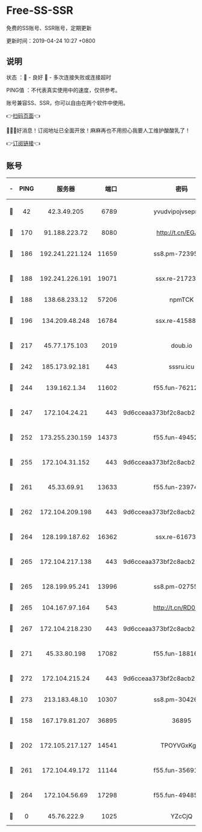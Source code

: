# Free-SS-SSR

免费的SS账号、SSR账号，定期更新

更新时间：2019-04-24 10:27 +0800

## 说明

状态     ：🙂 - 良好 🙁 - 多次连接失败或连接超时

PING值   ：不代表真实使用中的速度，仅供参考。

账号兼容SS、SSR，你可以自由在两个软件中使用。

👉[扫码页面](https://liesauer.github.io/Free-SS-SSR/)👈

🎉🎉🎉好消息！订阅地址已全面开放！麻麻再也不用担心我要人工维护酸酸乳了！

👉[订阅链接](https://www.liesauer.net/yogurt/subscribe?ACCESS_TOKEN=DAYxR3mMaZAsaqUb)👈

## 账号

|-|PING|服务器|端口|密码|加密方式|区域|
|:----:|:----:|:-----:|-----:|:----:|:----:|:----:|
|🙂|42|42.3.49.205|6789|yvudvipojvseprugib|aes-256-cfb|HK|
|🙂|170|91.188.223.72|8080|http://t.cn/EGJIyrl|rc4-md5|RU|
|🙂|186|192.241.221.124|11659|ss8.pm-72395015|aes-256-cfb|US|
|🙂|188|192.241.226.191|19071|ssx.re-21723221|aes-256-cfb|US|
|🙂|188|138.68.233.12|57206|npmTCK|rc4-md5|US|
|🙂|196|134.209.48.248|16784|ssx.re-41588208|aes-256-cfb|US|
|🙂|217|45.77.175.103|2019|doub.io|aes-128-ctr|SG|
|🙂|242|185.173.92.181|443|sssru.icu|rc4-md5|RU|
|🙂|244|139.162.1.34|11602|f55.fun-76212017|aes-256-cfb|SG|
|🙂|247|172.104.24.21|443|9d6cceaa373bf2c8acb22e60b6a58be6|aes-256-cfb|US|
|🙂|252|173.255.230.159|14373|f55.fun-49452956|aes-256-cfb|US|
|🙂|255|172.104.31.152|443|9d6cceaa373bf2c8acb22e60b6a58be6|aes-256-cfb|US|
|🙂|261|45.33.69.91|13633|f55.fun-23974174|aes-256-cfb|US|
|🙂|262|172.104.209.198|443|9d6cceaa373bf2c8acb22e60b6a58be6|aes-256-cfb|US|
|🙂|264|128.199.187.62|16362|ssx.re-61673637|aes-256-cfb|SG|
|🙂|265|172.104.217.138|443|9d6cceaa373bf2c8acb22e60b6a58be6|aes-256-cfb|US|
|🙂|265|128.199.95.241|13996|ss8.pm-02755269|aes-256-cfb|SG|
|🙂|265|104.167.97.164|543|http://t.cn/RD0D7sx|rc4-md5|CA|
|🙂|267|172.104.218.230|443|9d6cceaa373bf2c8acb22e60b6a58be6|aes-256-cfb|US|
|🙂|271|45.33.80.198|17082|f55.fun-18816425|aes-256-cfb|US|
|🙂|272|172.104.215.24|443|9d6cceaa373bf2c8acb22e60b6a58be6|aes-256-cfb|US|
|🙂|273|213.183.48.10|10307|ss8.pm-30426193|rc4-md5|RU|
|🙂|158|167.179.81.207|36895|36895|aes-256-cfb|JP|
|🙂|202|172.105.217.127|14541|TPOYVGxKglpi|aes-256-cfb|JP|
|🙂|261|172.104.49.172|11144|f55.fun-35691279|aes-256-cfb|SG|
|🙂|264|172.104.56.69|17298|f55.fun-49485165|aes-256-cfb|SG|
|🙁|0|45.76.222.9|1025|YZcCjQ|rc4-md5|JP|
